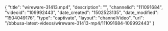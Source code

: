 {
    "title": "wireware-31413.mp4",
    "description": "",
    "channelid": "111091684",
    "videoid": "109992443",
    "date_created": "1502523135",
    "date_modified": "1504049176",
    "type": "captivate",
    "layout": "channelVideo",
    "url": "\/bbbusa-latest-videos\/wireware-31413-mp4\/111091684-109992443"
}